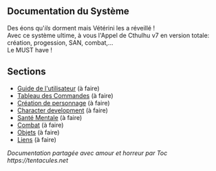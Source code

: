 Documentation du Système
------------------------

Des éons qu'_ils_ dorment mais Vétérini les a réveillé !\
Avec ce système ultime, à vous l'Appel de Cthulhu v7 en version totale: création, progession, SAN, combat,...\
Le MUST have !

## Sections

* [Guide de l'utilisateur](./users-guide.md) (à faire)
* [Tableau des Commandes](./commands_cheat_sheet.md) (à faire)
* [Création de personnage](./character_creation.md) (à faire)
* [Character development](./chardev.md) (à faire)
* [Santé Mentale](./sanity.md) (à faire)
* [Combat](./combat.md) (à faire)
* [Objets](./items.md) (à faire)
* [Liens](./links.md) (à faire)

_Documentation partagée avec amour et horreur par Toc https://tentacules.net_
